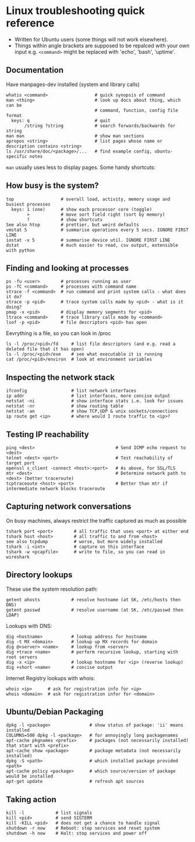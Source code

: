 
# Linux troubleshooting quick reference #

- Written for Ubuntu users (some things will not work elsewhere).
- Things within angle brackets are supposed to be repalced with your own input e.g. `<command>` might be replaced with 'echo', 'bash', 'uptime'.

## Documentation ##

Have manpages-dev installed (system and library calls)

    whatis <command>                  # quick synopsis of command
    man <thing>                       # look up docs about thing, which can be
                                      # command, function, config file format
      keys: q                         # quit
           /string ?string            # search forwards/backwards for string
    man man                           # show man sections
    apropos <string>                  # list pages whose name or description contains <string>
    ls /usr/share/doc/<package>/...   # find example config, ubuntu-specific notes

`man` usually uses less to display pages. Some handy shortcuts:


## How busy is the system? ##

    top                  # overall load, activity, memory usage and busiest processes
      keys: 1 (one)      # show each processor core (toggle)
            >            # move sort field right (sort by memory)
            ?            # show shortcuts
    See also htop        # prettier, but weird defaults
    vmstat 5             # summarise operations every 5 secs. IGNORE FIRST LINE
    iostat -x 5          # summarise device util. IGNORE FIRST LINE
    dstat                # much easier to read, csv output, extensible with python
    
## Finding and looking at processes ##

    ps -fu <user>        # processes running as user
    ps -fC <command>     # processes with command name 
    strace -f <command>  # run command and print system calls - what does it do?
    strace -p <pid>      # trace system calls made by <pid> - what is it doing?
    pmap -x <pid>        # display memory segments for <pid>
    ltrace <command>     # trace library calls made by <command>
    lsof -p <pid>        # file descriptors <pid> has open

Eevrything is a file, so you can look in /proc

    ls -l /proc/<pid>/fd     # list file descriptors (and e.g. read a deleted file that it has open)
    ls -l /proc/<pid>/exe    # see what executable it is running
    cat /proc/<pid>/environ  # look at environment variables

## Inspecting the network stack ##

    ifconfig                 # list network interfaces 
    ip addr                  # list interfaces, more concise output
    netstat -ni              # show interface stats i.e. look for issues
    netstat -nr              # show routing table
    netstat -an              # show TCP,UDP & unix sockets/connections
    ip route get <ip>        # where would I route traffic to <ip>?

## Testing IP reachability ##

    ping <dest>                               # Send ICMP echo request to <dest>
    telnet <dest> <port>                      # Test reachability of target port
    openssl s_client -connect <host>:<port>   # As above, for SSL/TLS
    mtr <dest>                                # Determine network path to <dest> (better traceroute)
    tcptraceoute <host> <port>                # Better than mtr if intermediate network blocks traceroute

## Capturing network conversations ##

On busy machines, always restrict the traffic captured as much as possible

    tshark port <port>        # all traffic that uses <port> at either end
    tshark host <host>        # all traffic to and from <host>
    see also tcpdump          # worse, but more widely installed
    tshark -i <int>           # capture on this interface
    tshark -w <pcapfile>      # write to file, so you can read in wireshark

## Directory lookups ##

These use the system resolution path:

    getent ahosts            # resolve hostname (at SK, /etc/hosts then DNS)
    getent passwd            # resolve username (at SK, /etc/passwd then LDAP)

Lookups with DNS:

    dig <hostname>           # lookup address for hostname 
    dig -t MX <domain>       # lookup up MX records for domain
    dig @<server> <name>     # lookup from <server>
    dig +trace <name>        # perform recursive lookup, starting with root servers
    dig -x <ip>              # lookup hostname for <ip> (reverse lookup)
    dig +short <name>        # concise output

Internet Registry lookups with whois:

    whois <ip>      # ask for registration info for <ip>
    whois <domain>  # ask for registration infor for <domain>

## Ubuntu/Debian Packaging ##

    dpkg -l <package>               # show status of package: 'ii' means installed
    COLUMNS=500 dpkg -l <package>   # for annoyingly long packagenames
    apt-cache pkgnames <prefix>     # packages (not necessarily installed) that start with <prefix>
    apt-cache show <package>        # package metadata (not necessarily installed)
    dpkg -S <path>                  # which installed package provided <path>
    apt-cache policy <package>      # which source/version of package would be installed
    apt-get update                  # refresh apt sources

## Taking action ##

    kill -l            # list signals
    kill <pid>         # send SIGTERM
    kill -KILL <pid>   # does not get a chance to handle signal
    shutdown -r now    # Reboot: stop services and reset system
    shutdown -h now    # Halt: stop services and power off
